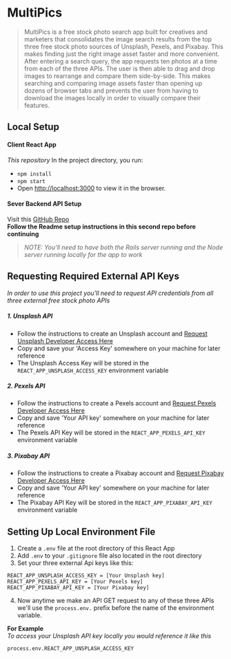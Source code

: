 # MultiPics
> MultiPics is a free stock photo search app built for creatives and marketers that consolidates the image search results from the top three free stock photo sources of Unsplash, Pexels, and Pixabay. This makes finding just the right image asset faster and more convenient. After entering a search query, the app requests ten photos at a time from each of the three APIs. The user is then able to drag and drop images to rearrange and compare them side-by-side. This makes searching and comparing image assets faster than opening up dozens of browser tabs and prevents the user from having to download the images locally in order to visually compare their features.

## Local Setup
#### Client React App
*This repository*
In the project directory, you run:
* `npm install`
* `npm start`
* Open [http://localhost:3000](http://localhost:3000) to view it in the browser.

#### Sever Backend API Setup
Visit this [GitHub Repo](https://github.com/katrpilar/free-stock-api)<br>
**Follow the Readme setup instructions in this second repo before continuing**<br>
>*NOTE: You'll need to have both the Rails server running and the Node server running locally for the app to work*

## Requesting Required External API Keys

*In order to use this project you'll need to request API credentials from all three external free stock photo APIs*

##### 1. Unsplash API
* Follow the instructions to create an Unsplash account and [Request Unsplash Developer Access Here](https://unsplash.com/documentation#creating-a-developer-account)
* Copy and save your 'Access Key' somewhere on your machine for later reference
* The Unsplash Access Key will be stored in the `REACT_APP_UNSPLASH_ACCESS_KEY` environment variable

##### 2. Pexels API
* Follow the instructions to create a Pexels account and [Request Pexels Developer Access Here](https://www.pexels.com/api/documentation/)
* Copy and save 'Your API key' somewhere on your machine for later reference
* The Pexels API Key will be stored in the `REACT_APP_PEXELS_API_KEY` environment variable

##### 3. Pixabay API
* Follow the instructions to create a Pixabay account and [Request Pixabay Developer Access Here](https://pixabay.com/api/docs/)
* Copy and save 'Your API key' somewhere on your machine for later reference
* The Pixabay API Key will be stored in the `REACT_APP_PIXABAY_API_KEY` environment variable

## Setting Up Local Environment File
1. Create a `.env` file at the root directory of this React App
2. Add `.env` to your `.gitignore` file also located in the root directory
3. Set your three external Api keys like this: <br>
```
REACT_APP_UNSPLASH_ACCESS_KEY = [Your Unsplash key]
REACT_APP_PEXELS_API_KEY = [Your Pexels key]
REACT_APP_PIXABAY_API_KEY = [Your Pixabay key]
```
4. Now anytime we make an API GET request to any of these three APIs we'll use the `process.env.` prefix before the name of the environment variable.

**For Example**<br>
*To access your Unsplash API key locally you would reference it like this*
```
process.env.REACT_APP_UNSPLASH_ACCESS_KEY
```
